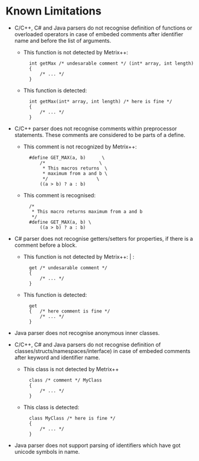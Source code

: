 # Known Limitations 

+ C/C++, C# and Java parsers do not recognise definition of functions or overloaded operators
in case of embeded comments after identifier name and before the list of arguments.

	- This function is not detected by Metrix++:
	
			int getMax /* undesarable comment */ (int* array, int length)
			{
				/* ... */
			}
	  
	- This function is detected:
	
			int getMax(int* array, int length) /* here is fine */
			{
				/* ... */
			}

+ C/C++ parser does not recognise comments within preprocessor statements.
These comments are considered to be parts of a define.

	- This comment is not recognized by Metrix++:
	
			#define GET_MAX(a, b)	   \
				/*					  \
				 * This macros returns  \
				 * maximum from a and b \
				 */					 \
				((a > b) ? a : b)
	
	- This comment is recognised:
	
			/*
			 * This macro returns maximum from a and b
			 */
			#define GET_MAX(a, b) \
				((a > b) ? a : b)

+ C# parser does not recognise getters/setters for properties, if there is a comment before a block.
  
	- This function is not detected by Metrix++: | :

			get /* undesarable comment */
			{
				/* ... */
			}

	- This function is detected:

			get
			{	/* here comment is fine */
				/* ... */
			}


+ Java parser does not recognise anonymous inner classes.

+ C/C++, C# and Java parsers do not recognise definition of classes/structs/namespaces/interface)
in case of embeded comments after keyword and identifier name.

	- This class is not detected by Metrix++

			class /* comment */ MyClass
			{
				/* ... */
			}

	- This class is detected:

			class MyClass /* here is fine */
			{
				/* ... */
			}

+ Java parser does not support parsing of identifiers which have got unicode symbols in name.

